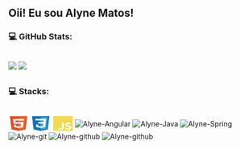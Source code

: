  ## Oii! Eu sou Alyne Matos!

<h3>💻 GitHub Stats:</h3>
<div ><br>
  <img width="49%" src="https://github-readme-stats-sigma-five.vercel.app/api?username=AlyneMatos&show_icons=true&theme=dracula">
  <img width="45%" src="https://github-readme-stats-sigma-five.vercel.app/api/top-langs/?username=AlyneMatos&layout=compact&theme=dracula">
</div>

##
<h3>💻 Stacks:</h3>
<div style="display: inline_block"><br>
  <img align="center" alt="Alyne-HTML" height="30" width="40" src="https://raw.githubusercontent.com/devicons/devicon/master/icons/html5/html5-original.svg">
  <img align="center" alt="Alyne-CSS" height="30" width="40" src="https://raw.githubusercontent.com/devicons/devicon/master/icons/css3/css3-original.svg">
  <img align="center" alt="Alyne-Js" height="30" width="40" src="https://raw.githubusercontent.com/devicons/devicon/master/icons/javascript/javascript-plain.svg">
<!--   <img align="center" alt="Alyne-React" height="30" width="40" src="https://raw.githubusercontent.com/devicons/devicon/master/icons/react/react-original.svg"> -->
  <img align="center" alt="Alyne-Angular" height="30" width="40" src="https://cdn.jsdelivr.net/gh/devicons/devicon/icons/angularjs/angularjs-original.svg" />
  <img align="center" alt="Alyne-Java" height="30" width="40" src="https://cdn.jsdelivr.net/gh/devicons/devicon/icons/java/java-original.svg" />   
  <img align="center" alt="Alyne-Spring" height="30" width="40" src="https://cdn.jsdelivr.net/gh/devicons/devicon/icons/spring/spring-original.svg" />
  <img align="center" alt="Alyne-git" height="30" width="40" src="https://cdn.jsdelivr.net/gh/devicons/devicon/icons/git/git-original.svg" />
  <img align="center" alt="Alyne-github" height="30" width="40" src="https://cdn.jsdelivr.net/gh/devicons/devicon/icons/github/github-original.svg" />
  <img align="center" alt="Alyne-github" height="30" width="40" src="https://cdn.jsdelivr.net/gh/devicons/devicon/icons/docker/docker-plain-wordmark.svg" />
</div>

##
